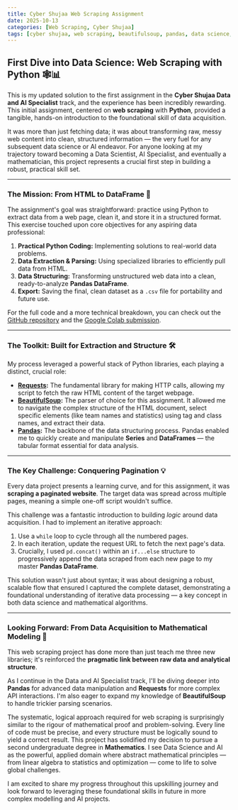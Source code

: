 ```yaml
---
title: Cyber Shujaa Web Scraping Assignment
date: 2025-10-13
categories: [Web Scraping, Cyber Shujaa]
tags: [cyber shujaa, web scraping, beautifulsoup, pandas, data science, data analysis]
---
```


## **First Dive into Data Science: Web Scraping with Python 🕸️📊**

This is my updated solution to the first assignment in the **Cyber Shujaa Data and 
AI Specialist** track, and the experience has been incredibly rewarding. This initial 
assignment, centered on **web scraping** with **Python**, provided a tangible, hands-on 
introduction to the foundational skill of data acquisition.

It was more than just fetching data; it was about transforming raw, messy web content 
into clean, structured information — the very fuel for any subsequent data science 
or AI endeavor. For anyone looking at my trajectory toward becoming a Data Scientist, 
AI Specialist, and eventually a mathematician, this project represents a crucial 
first step in building a robust, practical skill set.

-----

### **The Mission: From HTML to DataFrame** 🎯

The assignment's goal was straightforward: practice using Python to extract data 
from a web page, clean it, and store it in a structured format. This exercise touched 
upon core objectives for any aspiring data professional:

1.  **Practical Python Coding:** Implementing solutions to real-world data problems.
2.  **Data Extraction & Parsing:** Using specialized libraries to efficiently pull 
data from HTML.   
3.  **Data Structuring:** Transforming unstructured web data into a clean, 
ready-to-analyze **Pandas DataFrame**.
4.  **Export:** Saving the final, clean dataset as a `.csv` file for portability 
and future use.

For the full code and a more technical breakdown, you can check out the [GitHub repository](https://github.com/nadupoy/Cyber-Shujaa---Web-Scraping) and the [Google Colab submission](https://colab.research.google.com/drive/1plbhwdRXuqQXqgncfocjvGL6ntMn_eVj?usp=sharing).

-----

### **The Toolkit: Built for Extraction and Structure** 🛠️

My process leveraged a powerful stack of Python libraries, each playing a distinct, 
crucial role:

  * **[Requests](https://requests.readthedocs.io/en/latest):** The fundamental library 
for making HTTP calls, allowing my script to fetch the raw HTML content of the target 
webpage.
  * **[BeautifulSoup](https://www.crummy.com/software/BeautifulSoup/bs4/doc):** 
The parser of choice for this assignment. It allowed me to navigate the complex 
structure of the HTML document, select specific elements (like team names and 
statistics) using tag and class names, and extract their data.
  * **[Pandas](https://pandas.pydata.org/docs/index.html):** The backbone of the 
data structuring process. Pandas enabled me to quickly create and manipulate **Series** 
and **DataFrames** — the tabular format essential for data analysis.

-----

### **The Key Challenge: Conquering Pagination** 💡

Every data project presents a learning curve, and for this assignment, it was **scraping 
a paginated website**. The target data was spread across multiple pages, meaning 
a simple one-off script wouldn't suffice.

This challenge was a fantastic introduction to building *logic* around data acquisition. 
I had to implement an iterative approach:

1.  Use a `while` loop to cycle through all the numbered pages.
2.  In each iteration, update the request URL to fetch the next page's data.
3.  Crucially, I used `pd.concat()` within an `if...else` structure to progressively 
append the data scraped from each new page to my master **Pandas DataFrame**.

This solution wasn't just about syntax; it was about designing a robust, scalable 
flow that ensured I captured the complete dataset, demonstrating a foundational 
understanding of iterative data processing — a key concept in both data science and 
mathematical algorithms.

-----

### **Looking Forward: From Data Acquisition to Mathematical Modeling** 🌱

This web scraping project has done more than just teach me three new libraries; 
it's reinforced the **pragmatic link between raw data and analytical structure**.

As I continue in the Data and AI Specialist track, I'll be diving deeper into **Pandas** 
for advanced data manipulation and **Requests** for more complex API interactions. 
I'm also eager to expand my knowledge of **BeautifulSoup** to handle trickier 
parsing scenarios.

The systematic, logical approach required for web scraping is surprisingly similar 
to the rigour of mathematical proof and problem-solving. Every line of code must 
be precise, and every structure must be logically sound to yield a correct result. 
This project has solidified my decision to pursue a second undergraduate degree in 
**Mathematics**. I see Data Science and AI as the powerful, applied domain where 
abstract mathematical principles — from linear algebra to statistics and optimization — 
come to life to solve global challenges.

I am excited to share my progress throughout this upskilling journey and look 
forward to leveraging these foundational skills in future in more complex modelling 
and AI projects.
